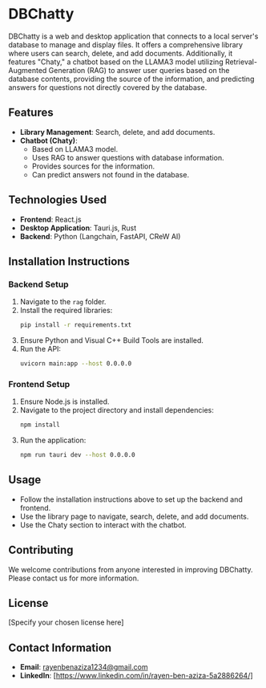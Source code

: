 # DBChatty

DBChatty is a web and desktop application that connects to a local server's database to manage and display files. It offers a comprehensive library where users can search, delete, and add documents. Additionally, it features "Chaty," a chatbot based on the LLAMA3 model utilizing Retrieval-Augmented Generation (RAG) to answer user queries based on the database contents, providing the source of the information, and predicting answers for questions not directly covered by the database.

## Features
- **Library Management**: Search, delete, and add documents.
- **Chatbot (Chaty)**: 
  - Based on LLAMA3 model.
  - Uses RAG to answer questions with database information.
  - Provides sources for the information.
  - Can predict answers not found in the database.

## Technologies Used
- **Frontend**: React.js
- **Desktop Application**: Tauri.js, Rust
- **Backend**: Python (Langchain, FastAPI, CReW AI)

## Installation Instructions

### Backend Setup
1. Navigate to the `rag` folder.
2. Install the required libraries:
    ```bash
    pip install -r requirements.txt
    ```
3. Ensure Python and Visual C++ Build Tools are installed.
4. Run the API:
    ```bash
    uvicorn main:app --host 0.0.0.0
    ```

### Frontend Setup
1. Ensure Node.js is installed.
2. Navigate to the project directory and install dependencies:
    ```bash
    npm install
    ```
3. Run the application:
    ```bash
    npm run tauri dev --host 0.0.0.0
    ```

## Usage
- Follow the installation instructions above to set up the backend and frontend.
- Use the library page to navigate, search, delete, and add documents.
- Use the Chaty section to interact with the chatbot.

## Contributing
We welcome contributions from anyone interested in improving DBChatty. Please contact us for more information.

## License
[Specify your chosen license here]

## Contact Information
- **Email**: rayenbenaziza1234@gmail.com
- **LinkedIn**: [https://www.linkedin.com/in/rayen-ben-aziza-5a2886264/]
